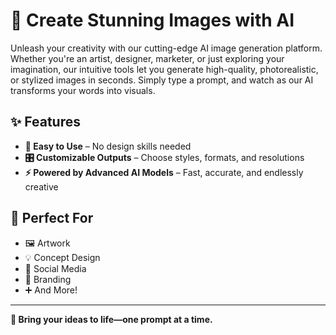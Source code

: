 # 🎨 Create Stunning Images with AI

Unleash your creativity with our cutting-edge AI image generation platform. Whether you're an artist, designer, marketer, or just exploring your imagination, our intuitive tools let you generate high-quality, photorealistic, or stylized images in seconds. Simply type a prompt, and watch as our AI transforms your words into visuals.

## ✨ Features

- **🧠 Easy to Use** – No design skills needed  
- **🎛️ Customizable Outputs** – Choose styles, formats, and resolutions  
- **⚡ Powered by Advanced AI Models** – Fast, accurate, and endlessly creative  

## 🎯 Perfect For

- 🖼️ Artwork  
- 💡 Concept Design  
- 📱 Social Media  
- 🔖 Branding  
- ➕ And More!

---

**🚀 Bring your ideas to life—one prompt at a time.**
